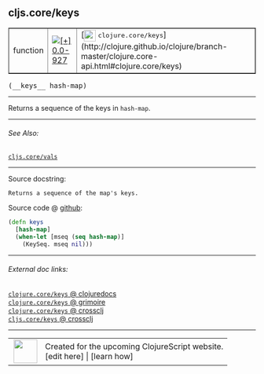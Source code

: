 ## cljs.core/keys



 <table border="1">
<tr>
<td>function</td>
<td><a href="https://github.com/cljsinfo/cljs-api-docs/tree/0.0-927"><img valign="middle" alt="[+] 0.0-927" title="Added in 0.0-927" src="https://img.shields.io/badge/+-0.0--927-lightgrey.svg"></a> </td>
<td>
[<img height="24px" valign="middle" src="http://i.imgur.com/1GjPKvB.png"> <samp>clojure.core/keys</samp>](http://clojure.github.io/clojure/branch-master/clojure.core-api.html#clojure.core/keys)
</td>
</tr>
</table>


 <samp>
(__keys__ hash-map)<br>
</samp>

---

Returns a sequence of the keys in `hash-map`.

---


###### See Also:

[`cljs.core/vals`](cljs.core_vals.md)<br>

---


Source docstring:

```
Returns a sequence of the map's keys.
```


Source code @ [github](https://github.com/clojure/clojurescript/blob/r1909/src/cljs/cljs/core.cljs#L5877-L5881):

```clj
(defn keys
  [hash-map]
  (when-let [mseq (seq hash-map)]
    (KeySeq. mseq nil)))
```

<!--
Repo - tag - source tree - lines:

 <pre>
clojurescript @ r1909
└── src
    └── cljs
        └── cljs
            └── <ins>[core.cljs:5877-5881](https://github.com/clojure/clojurescript/blob/r1909/src/cljs/cljs/core.cljs#L5877-L5881)</ins>
</pre>

-->

---



###### External doc links:

[`clojure.core/keys` @ clojuredocs](http://clojuredocs.org/clojure.core/keys)<br>
[`clojure.core/keys` @ grimoire](http://conj.io/store/v1/org.clojure/clojure/1.7.0-beta3/clj/clojure.core/keys/)<br>
[`clojure.core/keys` @ crossclj](http://crossclj.info/fun/clojure.core/keys.html)<br>
[`cljs.core/keys` @ crossclj](http://crossclj.info/fun/cljs.core.cljs/keys.html)<br>

---

 <table>
<tr><td>
<img valign="middle" align="right" width="48px" src="http://i.imgur.com/Hi20huC.png">
</td><td>
Created for the upcoming ClojureScript website.<br>
[edit here] | [learn how]
</td></tr></table>

[edit here]:https://github.com/cljsinfo/cljs-api-docs/blob/master/cljsdoc/cljs.core_keys.cljsdoc
[learn how]:https://github.com/cljsinfo/cljs-api-docs/wiki/cljsdoc-files

<!--

This information was too distracting to show to readers, but I'll leave it
commented here since it is helpful to:

- pretty-print the data used to generate this document
- and show how to retrieve that data



The API data for this symbol:

```clj
{:description "Returns a sequence of the keys in `hash-map`.",
 :ns "cljs.core",
 :name "keys",
 :signature ["[hash-map]"],
 :history [["+" "0.0-927"]],
 :type "function",
 :related ["cljs.core/vals"],
 :full-name-encode "cljs.core_keys",
 :source {:code "(defn keys\n  [hash-map]\n  (when-let [mseq (seq hash-map)]\n    (KeySeq. mseq nil)))",
          :title "Source code",
          :repo "clojurescript",
          :tag "r1909",
          :filename "src/cljs/cljs/core.cljs",
          :lines [5877 5881]},
 :full-name "cljs.core/keys",
 :clj-symbol "clojure.core/keys",
 :docstring "Returns a sequence of the map's keys."}

```

Retrieve the API data for this symbol:

```clj
;; from Clojure REPL
(require '[clojure.edn :as edn])
(-> (slurp "https://raw.githubusercontent.com/cljsinfo/cljs-api-docs/catalog/cljs-api.edn")
    (edn/read-string)
    (get-in [:symbols "cljs.core/keys"]))
```

-->

